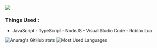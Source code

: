 <img src="https://discord.c99.nl/widget/theme-4/697541992770437130.png"/>

### Things Used :
- JavaScript - TypeScript - NodeJS - Visual Studio Code - Roblox Lua

![Anurag's GitHub stats](https://github-readme-stats.vercel.app/api?username=Not-Jayy&show_icons=true&theme=material-palenight)
![Most Used Languages](https://github-readme-stats.vercel.app/api/top-langs/?username=Not-Jayy&layout=compact&theme=dark&count_private=true)
